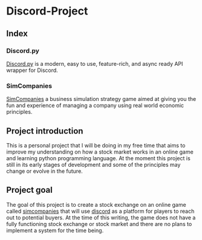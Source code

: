 # Discord-Project

## Index

### Discord.py
[Discord.py](https://discordpy.readthedocs.io/en/stable/intro.html) is a modern, easy to use, feature-rich, and async ready API wrapper for Discord. 

### SimCompanies
[SimCompanies](https://www.simcompanies.com/) a business simulation strategy game aimed at giving you the fun and experience of managing a company using real world economic principles.



## Project introduction
This is a personal project that I will be doing in my free time that aims to improve my understanding on how a stock market works in an online game and learning python programming language. At the moment this project is still in its early stages of development and some of the principles may change or evolve in the future. 

## Project goal
The goal of this project is to create a stock exchange on an online game called [simcompanies](https://www.simcompanies.com/) that will use [discord](https://discord.com) as a
platform for players to reach out to potential buyers. At the time of this writing, the game does not have a fully functioning stock exchange or stock market and there are no
plans to implement a system for the time being. 




